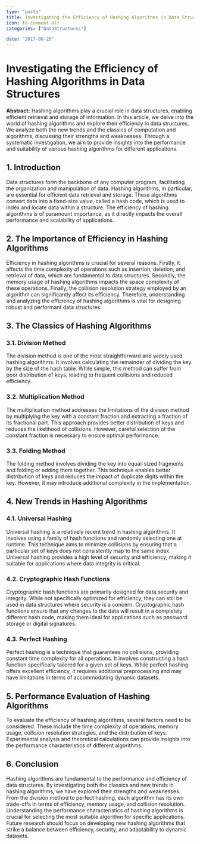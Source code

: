 ```yaml
---
type: "posts"
title: Investigating the Efficiency of Hashing Algorithms in Data Structures
icon: fa-comment-alt
categories: ["DataStructures"]

date: "2017-08-25"
---
```




# Investigating the Efficiency of Hashing Algorithms in Data Structures

**Abstract:**
Hashing algorithms play a crucial role in data structures, enabling efficient retrieval and storage of information. In this article, we delve into the world of hashing algorithms and explore their efficiency in data structures. We analyze both the new trends and the classics of computation and algorithms, discussing their strengths and weaknesses. Through a systematic investigation, we aim to provide insights into the performance and suitability of various hashing algorithms for different applications.

## 1. Introduction
Data structures form the backbone of any computer program, facilitating the organization and manipulation of data. Hashing algorithms, in particular, are essential for efficient data retrieval and storage. These algorithms convert data into a fixed-size value, called a hash code, which is used to index and locate data within a structure. The efficiency of hashing algorithms is of paramount importance, as it directly impacts the overall performance and scalability of applications.

## 2. The Importance of Efficiency in Hashing Algorithms
Efficiency in hashing algorithms is crucial for several reasons. Firstly, it affects the time complexity of operations such as insertion, deletion, and retrieval of data, which are fundamental to data structures. Secondly, the memory usage of hashing algorithms impacts the space complexity of these operations. Finally, the collision resolution strategy employed by an algorithm can significantly affect its efficiency. Therefore, understanding and analyzing the efficiency of hashing algorithms is vital for designing robust and performant data structures.

## 3. The Classics of Hashing Algorithms
### 3.1. Division Method
The division method is one of the most straightforward and widely used hashing algorithms. It involves calculating the remainder of dividing the key by the size of the hash table. While simple, this method can suffer from poor distribution of keys, leading to frequent collisions and reduced efficiency.

### 3.2. Multiplication Method
The multiplication method addresses the limitations of the division method by multiplying the key with a constant fraction and extracting a fraction of its fractional part. This approach provides better distribution of keys and reduces the likelihood of collisions. However, careful selection of the constant fraction is necessary to ensure optimal performance.

### 3.3. Folding Method
The folding method involves dividing the key into equal-sized fragments and folding or adding them together. This technique enables better distribution of keys and reduces the impact of duplicate digits within the key. However, it may introduce additional complexity in the implementation.

## 4. New Trends in Hashing Algorithms
### 4.1. Universal Hashing
Universal hashing is a relatively recent trend in hashing algorithms. It involves using a family of hash functions and randomly selecting one at runtime. This technique aims to minimize collisions by ensuring that a particular set of keys does not consistently map to the same index. Universal hashing provides a high level of security and efficiency, making it suitable for applications where data integrity is critical.

### 4.2. Cryptographic Hash Functions
Cryptographic hash functions are primarily designed for data security and integrity. While not specifically optimized for efficiency, they can still be used in data structures where security is a concern. Cryptographic hash functions ensure that any changes to the data will result in a completely different hash code, making them ideal for applications such as password storage or digital signatures.

### 4.3. Perfect Hashing
Perfect hashing is a technique that guarantees no collisions, providing constant time complexity for all operations. It involves constructing a hash function specifically tailored for a given set of keys. While perfect hashing offers excellent efficiency, it requires additional preprocessing and may have limitations in terms of accommodating dynamic datasets.

## 5. Performance Evaluation of Hashing Algorithms
To evaluate the efficiency of hashing algorithms, several factors need to be considered. These include the time complexity of operations, memory usage, collision resolution strategies, and the distribution of keys. Experimental analysis and theoretical calculations can provide insights into the performance characteristics of different algorithms.

## 6. Conclusion
Hashing algorithms are fundamental to the performance and efficiency of data structures. By investigating both the classics and new trends in hashing algorithms, we have explored their strengths and weaknesses. From the division method to perfect hashing, each algorithm has its own trade-offs in terms of efficiency, memory usage, and collision resolution. Understanding the performance characteristics of hashing algorithms is crucial for selecting the most suitable algorithm for specific applications. Future research should focus on developing new hashing algorithms that strike a balance between efficiency, security, and adaptability to dynamic datasets.